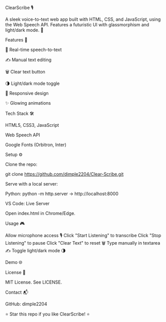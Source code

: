 ClearScribe 🎙️

A sleek voice-to-text web app built with HTML, CSS, and JavaScript, using the Web Speech API. Features a futuristic UI with glassmorphism and light/dark mode. 🚀

Features 🌟

🎤 Real-time speech-to-text

✍️ Manual text editing

🗑️ Clear text button

🌗 Light/dark mode toggle

📱 Responsive design

✨ Glowing animations


Tech Stack 🛠️

HTML5, CSS3, JavaScript

Web Speech API

Google Fonts (Orbitron, Inter)


Setup ⚙️

Clone the repo:

git clone https://github.com/dimple2204/Clear-Scribe.git

Serve with a local server:

Python: python -m http.server → http://localhost:8000

VS Code: Live Server

Open index.html in Chrome/Edge.



Usage 🎮

Allow microphone access 🎙️
Click "Start Listening" to transcribe
Click "Stop Listening" to pause
Click "Clear Text" to reset 🗑
Type manually in textarea ✍️
Toggle light/dark mode 🌗



Demo 🌐



License 📜

MIT License. See LICENSE.

Contact 📬





GitHub: dimple2204




⭐ Star this repo if you like ClearScribe! ⭐
